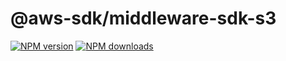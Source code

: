 # @aws-sdk/middleware-sdk-s3

[![NPM version](https://img.shields.io/npm/v/@aws-sdk/@aws-sdk/middleware-sdk-s3/rc.svg)](https://www.npmjs.com/package/@aws-sdk/@aws-sdk/middleware-sdk-s3)
[![NPM downloads](https://img.shields.io/npm/dm/@aws-sdk/@aws-sdk/middleware-sdk-s3.svg)](https://www.npmjs.com/package/@aws-sdk/@aws-sdk/middleware-sdk-s3)
